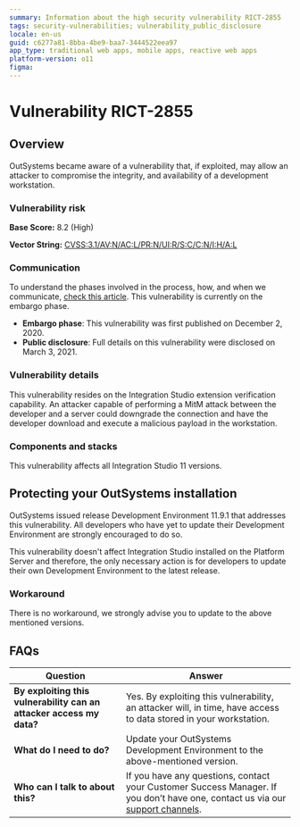 ```yaml
---
summary: Information about the high security vulnerability RICT-2855
tags: security-vulnerabilities; vulnerability_public_disclosure
locale: en-us
guid: c6277a81-8bba-4be9-baa7-3444522eea97
app_type: traditional web apps, mobile apps, reactive web apps
platform-version: o11
figma:
---
```


# Vulnerability RICT-2855

## Overview

OutSystems became aware of a vulnerability that, if exploited, may allow an attacker to compromise the integrity, and availability of a development workstation.

### Vulnerability risk

**Base Score:** 8.2 (High)

**Vector String:** [CVSS:3.1/AV:N/AC:L/PR:N/UI:R/S:C/C:N/I:H/A:L](https://www.first.org/cvss/calculator/3.1#CVSS:3.1/AV:N/AC:L/PR:N/UI:R/S:C/C:N/I:H/A:L)

### Communication

To understand the phases involved in the process, how, and when we communicate, [check this article](https://success.outsystems.com/Support/Security/Vulnerabilities). This vulnerability is currently on the embargo phase.

* **Embargo phase**: This vulnerability was first published on December 2, 2020.
* **Public disclosure**: Full details on this vulnerability were disclosed on March 3, 2021.

### Vulnerability details

This vulnerability resides on the Integration Studio extension verification capability. An attacker capable of performing a MitM attack between the developer and a server could downgrade the connection and have the developer download and execute a malicious payload in the workstation.

### Components and stacks

This vulnerability affects all Integration Studio 11 versions.

## Protecting your OutSystems installation

OutSystems issued release Development Environment 11.9.1 that addresses this vulnerability. All developers who have yet to update their Development Environment are strongly encouraged to do so.

This vulnerability doesn't affect Integration Studio installed on the Platform Server and therefore, the only necessary action is for developers to update their own Development Environment to the latest release.

### Workaround

There is no workaround, we strongly advise you to update to the above mentioned versions.

## FAQs

| Question         | Answer                                             |
|--------------------------------------------------------------------------|---------------------------------------------------------------------------------------------------------------------------------------------------------------------|
| **By exploiting this vulnerability can an attacker access my data?**         | Yes. By exploiting this vulnerability, an attacker will, in time, have access to data stored in your workstation. |
| **What do I need to do?**                                                | Update your OutSystems Development Environment to the above-mentioned version.            |
| **Who can I talk to about this?**                                        | If you have any questions, contact your Customer Success Manager. If you don’t have one, contact us via our [support channels](https://www.outsystems.com/legal/success/contact-outsystems-technical-support/). |
